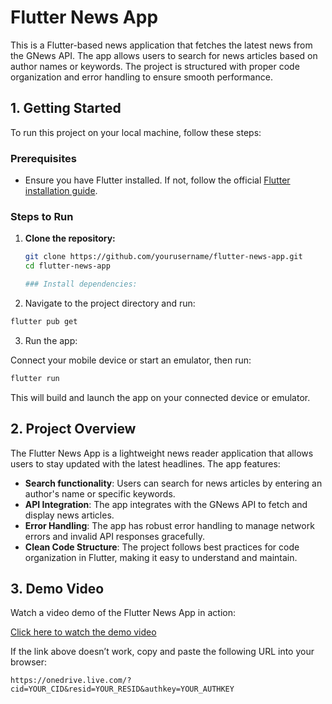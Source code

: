 # Flutter News App

This is a Flutter-based news application that fetches the latest news from the GNews API. The app allows users to search for news articles based on author names or keywords. The project is structured with proper code organization and error handling to ensure smooth performance.

## 1. Getting Started

To run this project on your local machine, follow these steps:

### Prerequisites

- Ensure you have Flutter installed. If not, follow the official [Flutter installation guide](https://flutter.dev/docs/get-started/install).

### Steps to Run

1. **Clone the repository:**

   ```bash
   git clone https://github.com/yourusername/flutter-news-app.git
   cd flutter-news-app

   ### Install dependencies:

2. Navigate to the project directory and run:

```bash
flutter pub get
```

3. Run the app:

Connect your mobile device or start an emulator, then run:

```bash
flutter run
```

This will build and launch the app on your connected device or emulator.


## 2. Project Overview

The Flutter News App is a lightweight news reader application that allows users to stay updated with the latest headlines. The app features:

- **Search functionality**: Users can search for news articles by entering an author's name or specific keywords.
- **API Integration**: The app integrates with the GNews API to fetch and display news articles.
- **Error Handling**: The app has robust error handling to manage network errors and invalid API responses gracefully.
- **Clean Code Structure**: The project follows best practices for code organization in Flutter, making it easy to understand and maintain.


## 3. Demo Video

Watch a video demo of the Flutter News App in action:

[Click here to watch the demo video](https://onedrive.live.com/?cid=YOUR_CID&resid=YOUR_RESID&authkey=YOUR_AUTHKEY)

If the link above doesn’t work, copy and paste the following URL into your browser:

```
https://onedrive.live.com/?cid=YOUR_CID&resid=YOUR_RESID&authkey=YOUR_AUTHKEY
```



